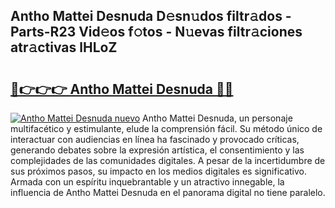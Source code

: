 ## Antho Mattei Desnuda D𝚎sn𝚞dos filtr𝚊dos - Parts-R23 Vid𝚎os f𝚘tos - N𝚞evas filtr𝚊ciones atr𝚊ctivas lHLoZ

# <h2><a href="http://mb0keqr.tromn.icu/?c=Antho+Mattei+Desnuda">🔗👉👉👉 Antho Mattei Desnuda 🔗🔗</a></h2>

[![Antho Mattei Desnuda nuevo](https://i.imgur.com/pEAQMta.gif)](http://mb0keqr.tromn.icu/?c=Antho+Mattei+Desnuda)
Antho Mattei Desnuda, un personaje multifacético y estimulante, elude la comprensión fácil. Su método único de interactuar con audiencias en línea ha fascinado y provocado críticas, generando debates sobre la expresión artística, el consentimiento y las complejidades de las comunidades digitales. A pesar de la incertidumbre de sus próximos pasos, su impacto en los medios digitales es significativo. Armada con un espíritu inquebrantable y un atractivo innegable, la influencia de Antho Mattei Desnuda en el panorama digital no tiene paralelo.
